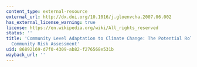 ```yaml
---
content_type: external-resource
external_url: http://dx.doi.org/10.1016/j.gloenvcha.2007.06.002
has_external_license_warning: true
license: https://en.wikipedia.org/wiki/All_rights_reserved
status: ''
title: 'Community Level Adaptation to Climate Change: The Potential Role of Participatory
  Community Risk Assessment'
uid: 86892169-d7f0-4309-ab82-f276568e531b
wayback_url: ''
---
```

